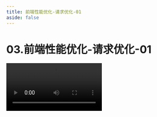 ```yaml
---
title: 前端性能优化-请求优化-01
aside: false
---
```


# 03.前端性能优化-请求优化-01

<video autoplay src="http://qn.chinavanes.com/interview/performance/03.前端性能优化-请求优化-01.mp4" controls controlsList="nodownload" width="50%"/>

